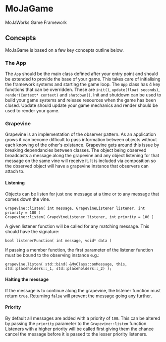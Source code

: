 # MoJaGame
MoJaWorks Game Framework

## Concepts

MoJaGame is based on a few key concepts outline below.

### The App
The `App` should be the main class defined after your entry point and should be extended to provide the base of your game. This takes care of initialising the framework systems and starting the game loop. The `App` class has 4 key functions that can be overridden. These are `init()`, `update(float seconds)`, `render(Context* context)` and `shutdown()`. Init and shutdown can be used to build your game systems and release resources when the game has been closed. Update should update your game mechanics and render should be used to render your game.

### Grapevine
Grapevine is an implementation of the observer pattern. As an application grows it can become difficult to pass information between objects without each knowing of the other's existance. Grapevine gets around this issue by breaking dependancies between classes. The object being observed broadcasts a message along the grapevine and any object listening for that message on the same vine will receive it. It is included via composition so the observed object will have a grapevine instance that observers can attach to.

#### Listening

Objects can be listen for just one message at a time or to any message that comes down the vine. 

`Grapevine::listen( int message, GrapeVineListener listener, int priority = 100 )`<br>
`Grapevine::listen( GrapeVineListener listener, int priority = 100 )`

A given listener function will be called for any matching message. This should have the signature:

`bool listenerFunction( int message, void* data )`

If passing a member function, the first parameter of the listener function must be bound to the observing instance e.g.:

`grapevine.listen( std::bind( &MyClass::onMessage, this, std::placeholders::_1, std::placeholders::_2) );`

#### Halting the message
If the message is to continue along the grapevine, the listener function must return `true`. Returning `false` will prevent the message going any further.

#### Priority
By default all messages are added with a priority of `100`. This can be altered by passing the `priority` parameter to the `Grapevine::listen` function. Listeners with a higher priority will be called first giving them the chance cancel the message before it is passed to the lesser priority listeners.